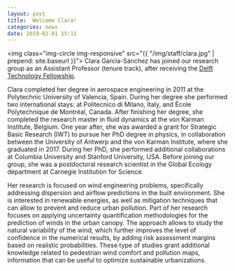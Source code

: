 ```yaml
---
layout: post
title:  Welcome Clara!
categories: news
date: 2019-02-01 15:11
---
```


<img class="img-circle img-responsive" src="{{ "/img/staff/clara.jpg" | prepend: site.baseurl }}">
Clara García-Sánchez has joined our research group as an Assistant Professor (tenure track), after receiving the [Delft Technology Fellowship](https://www.tudelft.nl/en/about-tu-delft/working-at-tu-delft/fellows-and-postdocs/delft-technology-fellowship/).

Clara completed her degree in aerospace engineering in 2011 at the Polytechnic University of Valencia, Spain. During her degree she performed two international stays: at Politecnico di Milano, Italy, and École Polytechnique de Montréal, Canada. After finishing her degree, she completed the research master in fluid dynamics at the von Karman Institute, Belgium. One year after, she was awarded a grant for Strategic Basic Research (IWT) to pursue her PhD degree in physics, in collaboration between the University of Antwerp and the von Karman Institute, where she graduated in 2017. During her PhD, she performed additional collaborations at Columbia University and Stanford University, USA. Before joining our group, she was a postdoctoral research scientist in the Global Ecology department at Carnegie Institution for Science.

Her research is focused on wind engineering problems, specifically addressing dispersion and airflow predictions in the built environment. She is interested in renewable energies, as well as mitigation techniques that can allow to prevent and reduce urban pollution. Part of her research focuses on applying uncertainty quantification methodologies for the prediction of winds in the urban canopy. The approach allows to study the natural variability of the wind, which further improves the level of confidence in the numerical results, by adding risk assessment margins based on realistic probabilities. These type of studies grant additional knowledge related to pedestrian wind comfort and pollution maps, information that can be useful to optimize sustainable urbanizations.



